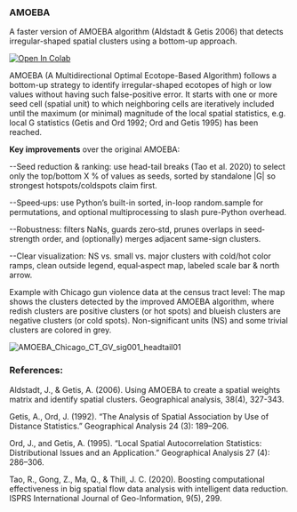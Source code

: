 ### AMOEBA
A faster version of AMOEBA algorithm (Aldstadt & Getis 2006) that detects irregular-shaped spatial clusters using a bottom-up approach. 

[![Open In Colab](https://colab.research.google.com/assets/colab-badge.svg)](https://colab.research.google.com/github/bobyellow/AMOEBA/blob/main/AMOEBA_main%26visual.py)

AMOEBA (A Multidirectional Optimal Ecotope-Based Algorithm) follows a bottom-up strategy to identify irregular-shaped ecotopes of high or low values without having such false-positive error. It starts with one or more seed cell (spatial unit) to which neighboring cells are iteratively included until the maximum (or minimal) magnitude of the local spatial statistics, e.g. local G statistics (Getis and Ord 1992; Ord and Getis 1995) has been reached. 


**Key improvements** over the original AMOEBA:

  --Seed reduction & ranking: use head-tail breaks (Tao et al. 2020) to select only the top/bottom X % of values as seeds, sorted by standalone |G| so strongest hotspots/coldspots claim first.
  
  --Speed‐ups: use Python’s built-in sorted, in-loop random.sample for permutations, and optional multiprocessing to slash pure-Python overhead.
  
  --Robustness: filters NaNs, guards zero‐std, prunes overlaps in seed‐strength order, and (optionally) merges adjacent same-sign clusters.
  
  --Clear visualization: NS vs. small vs. major clusters with cold/hot color ramps, clean outside legend, equal‐aspect map, labeled scale bar & north arrow.


Example with Chicago gun violence data at the census tract level:
The map shows the clusters detected by the improved AMOEBA algorithm, where redish clusters are positive clusters (or hot spots) and blueish clusters are negative clusters (or cold spots). Non-significant units (NS) and some trivial clusters are colored in grey. 

![AMOEBA_Chicago_CT_GV_sig001_headtail01](https://github.com/user-attachments/assets/31b7c4cd-8b48-4a4b-8ceb-9fad9f3c8f1a)



### References:
Aldstadt, J., & Getis, A. (2006). Using AMOEBA to create a spatial weights matrix and identify spatial clusters. Geographical analysis, 38(4), 327-343.

Getis, A., Ord, J. (1992). “The Analysis of Spatial Association by Use of Distance Statistics.” Geographical Analysis 24 (3): 189–206.

Ord, J., and Getis, A. (1995). “Local Spatial Autocorrelation Statistics: Distributional Issues and an Application.” Geographical Analysis 27 (4): 286–306.

Tao, R., Gong, Z., Ma, Q., & Thill, J. C. (2020). Boosting computational effectiveness in big spatial flow data analysis with intelligent data reduction. ISPRS International Journal of Geo-Information, 9(5), 299.
